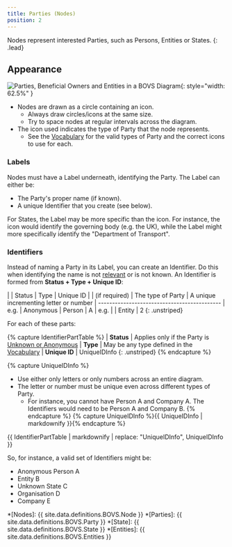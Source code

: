 ```yaml
---
title: Parties (Nodes)
position: 2
---
```


Nodes represent interested Parties, such as Persons, Entities or States.
{: .lead}


## Appearance

![Parties, Beneficial Owners and Entities in a BOVS Diagram](/visualisation/diagrams/bovs-core-parties.png){: style="width: 62.5%" }

* Nodes are drawn as a circle containing an icon.
  * Always draw circles/icons at the same size.
  * Try to space nodes at regular intervals across the diagram.
* The icon used indicates the type of Party that the node represents.
  * See the [Vocabulary](/visualisation/core/vocabulary) for the valid types of Party and the correct icons to use for each.


### Labels

Nodes must have a Label underneath, identifying the Party. The Label can either be:

* The Party's proper name (if known).
* A unique Identifier that you create (see below).

For States, the Label may be more specific than the icon. For instance, the icon would identify the governing body (e.g. the UK), while the Label might more specifically identify the "Department of Transport".


### Identifiers

Instead of naming a Party in its Label, you can create an Identifier. Do this when identifying the name is not [relevant](/visualisation/core/relevance) or is not known. An Identifier is formed from **Status + Type + Unique ID**:

|      | Status         | Type               | Unique ID
|      | (if required)  | The type of Party  | A unique incrementing letter or number
| --------------------------------------------
| e.g. | Anonymous      | Person             | A
| e.g. |                | Entity             | 2
{: .unstriped}

For each of these parts:

{% capture IdentifierPartTable %}
| **Status**      | Applies only if the Party is [Unknown or Anonymous](/visualisation/core/unknowns)
| **Type**        | May be any type defined in the [Vocabulary](/visualisation/core/vocabulary)
| **Unique ID**   | UniqueIDInfo
{: .unstriped}
{% endcapture %}

{% capture UniqueIDInfo %}
* Use either only letters or only numbers across an entire diagram.
* The letter or number must be unique even across different types of Party.
  * For instance, you cannot have Person A and Company A. The Identifiers would need to be Person A and Company B.
{% endcapture %}
{% capture UniqueIDInfo %}{{ UniqueIDInfo | markdownify }}{% endcapture %}

{{ IdentifierPartTable | markdownify
  | replace: "UniqueIDInfo", UniqueIDInfo
}}

So, for instance, a valid set of Identifiers might be:

* Anonymous Person A
* Entity B
* Unknown State C
* Organisation D
* Company E


*[Nodes]: {{ site.data.definitions.BOVS.Node }}
*[Parties]: {{ site.data.definitions.BOVS.Party }}
*[State]: {{ site.data.definitions.BOVS.State }}
*[Entities]: {{ site.data.definitions.BOVS.Entities }}